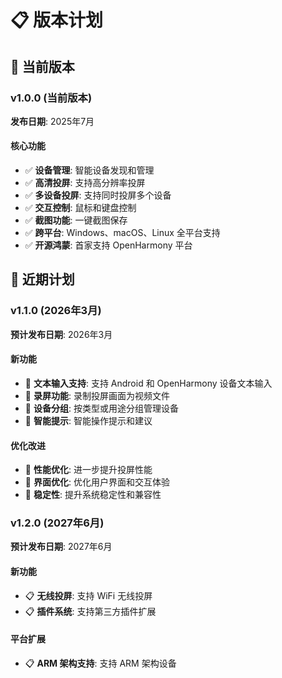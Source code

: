 # 📋 版本计划

## 🎯 当前版本

### v1.0.0 (当前版本)
**发布日期**: 2025年7月

#### 核心功能
- ✅ **设备管理**: 智能设备发现和管理
- ✅ **高清投屏**: 支持高分辨率投屏
- ✅ **多设备投屏**: 支持同时投屏多个设备
- ✅ **交互控制**: 鼠标和键盘控制
- ✅ **截图功能**: 一键截图保存
- ✅ **跨平台**: Windows、macOS、Linux 全平台支持
- ✅ **开源鸿蒙**: 首家支持 OpenHarmony 平台

## 🚀 近期计划

### v1.1.0 (2026年3月)
**预计发布日期**: 2026年3月

#### 新功能
- 🚧 **文本输入支持**: 支持 Android 和 OpenHarmony 设备文本输入
- 🚧 **录屏功能**: 录制投屏画面为视频文件
- 🚧 **设备分组**: 按类型或用途分组管理设备
- 🚧 **智能提示**: 智能操作提示和建议

#### 优化改进
- 🚧 **性能优化**: 进一步提升投屏性能
- 🚧 **界面优化**: 优化用户界面和交互体验
- 🚧 **稳定性**: 提升系统稳定性和兼容性

### v1.2.0 (2027年6月)
**预计发布日期**: 2027年6月

#### 新功能
- 📋 **无线投屏**: 支持 WiFi 无线投屏
- 📋 **插件系统**: 支持第三方插件扩展

#### 平台扩展
- 📋 **ARM 架构支持**: 支持 ARM 架构设备
